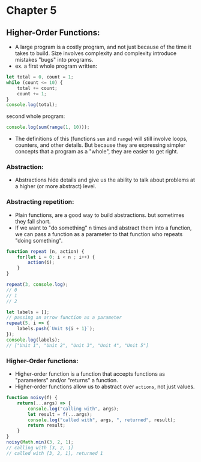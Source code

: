 # Chapter 5
## Higher-Order Functions:
- A large program is a costly program, and not just because of the time it takes to build. Size involves complexity and complexity introduce mistakes "bugs" into programs.
- ex. a first whole program written:
```js
let total = 0, count = 1;
while (count <= 10) {
    total += count;
    count += 1;
}
console.log(total);
```
second whole program:
```js
console.log(sum(range(1, 10)));
```
- The definitions of this (functions `sum` and `range`) will still involve loops, counters, and other details. But because they are expressing simpler concepts that a program as a "whole", they are easier to get right.

### Abstraction:
- Abstractions hide details and give us the ability to talk about problems at a higher (or more abstract) level.

### Abstracting repetition:
- Plain functions, are a good way to build abstractions. but sometimes they fall short.
- If we want to "do something" n times and abstract them into a function, we can pass a function as a parameter to that function who repeats "doing something".
```js
function repeat (n, action) {
    for(let i = 0; i < n ; i++) {
        action(i);
    }
}

repeat(3, console.log);
// 0
// 1
// 2

let labels = [];
// passing an arrow function as a parameter
repeat(5, i => { 
    labels.push(`Unit ${i + 1}`);
});
console.log(labels);
// ["Unit 1", "Unit 2", "Unit 3", "Unit 4", "Unit 5"]
```

### Higher-Order functions:
- Higher-order function is a function that accepts functions as "parameters" and/or "returns" a function.
- Higher-order functions allow us to abstract over `actions`, not just values.
```js
function noisy(f) {
    return(...args) => {
        console.log("calling with", args);
        let result = f(...args);
        console.log("called with", args, ", returned", result);
        return result;
    }
}
noisy(Math.min)(3, 2, 1);
// calling with [3, 2, 1]
// called with [3, 2, 1], returned 1
```



